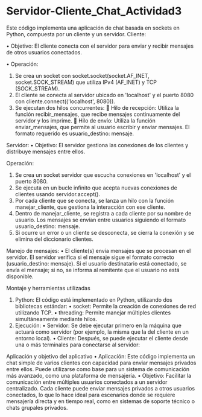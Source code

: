 # Servidor-Cliente_Chat_Actividad3
 Este código implementa una aplicación de chat basada en sockets en Python, compuesta por un cliente y un servidor.
Cliente:

•	Objetivo: El cliente conecta con el servidor para enviar y recibir mensajes de otros usuarios conectados.

•	Operación:

  1.	Se crea un socket con socket.socket(socket.AF_INET, socket.SOCK_STREAM) que utiliza IPv4 (AF_INET) y TCP (SOCK_STREAM).
  2.	El cliente se conecta al servidor ubicado en 'localhost' y el puerto 8080 con cliente.connect(('localhost', 8080)).
  3.	Se ejecutan dos hilos concurrentes:
     	Hilo de recepción: Utiliza la función recibir_mensajes, que recibe mensajes continuamente del servidor y los imprime.
     	Hilo de envío: Utiliza la función enviar_mensajes, que permite al usuario escribir y enviar mensajes. El formato requerido es usuario_destino: mensaje.

Servidor:
•	Objetivo: El servidor gestiona las conexiones de los clientes y distribuye mensajes entre ellos.

Operación:
  1.	Se crea un socket servidor que escucha conexiones en 'localhost' y el puerto 8080.
  2.	Se ejecuta en un bucle infinito que acepta nuevas conexiones de clientes usando servidor.accept().
  3.	Por cada cliente que se conecta, se lanza un hilo con la función manejar_cliente, que gestiona la interacción con ese cliente.
  4.	Dentro de manejar_cliente, se registra a cada cliente por su nombre de usuario. Los mensajes se envían entre usuarios siguiendo el formato usuario_destino: mensaje.
  5.	Si ocurre un error o un cliente se desconecta, se cierra la conexión y se elimina del diccionario clientes.

Manejo de mensajes:
 •	El cliente(s) envía mensajes que se procesan en el servidor. El servidor verifica si el mensaje sigue el formato correcto (usuario_destino: mensaje). Si el usuario destinatario está conectado, se envía el mensaje; si no, se informa al remitente que el usuario no está disponible.



Montaje y herramientas utilizadas
  1.	Python: El código está implementado en Python, utilizando dos bibliotecas estándar:
     •	socket: Permite la creación de conexiones de red utilizando TCP.
     •	threading: Permite manejar múltiples clientes simultáneamente mediante hilos.
  2.	Ejecución:
    •	Servidor: Se debe ejecutar primero en la máquina que actuará como servidor (por ejemplo, la misma que la del cliente en un entorno local).
    •	Cliente: Después, se puede ejecutar el cliente desde una o más terminales para conectarse al servidor:

Aplicación y objetivo del aplicativo
 •	Aplicación: Este código implementa un chat simple de varios clientes con capacidad para enviar mensajes privados entre ellos. Puede utilizarse como base para un sistema de comunicación más avanzado, como una plataforma de mensajería.
 •	Objetivo: Facilitar la comunicación entre múltiples usuarios conectados a un servidor centralizado. Cada cliente puede enviar mensajes privados a otros usuarios conectados, lo que lo hace ideal para escenarios donde se requiere mensajería directa y en tiempo real, como en sistemas de soporte técnico o chats grupales privados.

